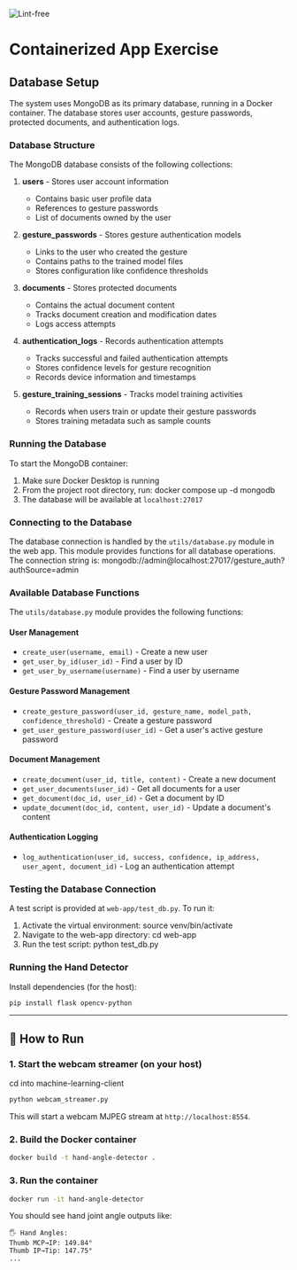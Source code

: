 ![Lint-free](https://github.com/nyu-software-engineering/containerized-app-exercise/actions/workflows/lint.yml/badge.svg)

# Containerized App Exercise

## Database Setup

The system uses MongoDB as its primary database, running in a Docker container. The database stores user accounts, gesture passwords, protected documents, and authentication logs.

### Database Structure

The MongoDB database consists of the following collections:

1. **users** - Stores user account information
   - Contains basic user profile data
   - References to gesture passwords
   - List of documents owned by the user

2. **gesture_passwords** - Stores gesture authentication models
   - Links to the user who created the gesture
   - Contains paths to the trained model files
   - Stores configuration like confidence thresholds

3. **documents** - Stores protected documents
   - Contains the actual document content
   - Tracks document creation and modification dates
   - Logs access attempts

4. **authentication_logs** - Records authentication attempts
   - Tracks successful and failed authentication attempts
   - Stores confidence levels for gesture recognition
   - Records device information and timestamps

5. **gesture_training_sessions** - Tracks model training activities
   - Records when users train or update their gesture passwords
   - Stores training metadata such as sample counts

### Running the Database

To start the MongoDB container:

1. Make sure Docker Desktop is running
2. From the project root directory, run: docker compose up -d mongodb
3. The database will be available at `localhost:27017`

### Connecting to the Database

The database connection is handled by the `utils/database.py` module in the web app. This module provides functions for all database operations. 
The connection string is: mongodb://admin@localhost:27017/gesture_auth?authSource=admin

### Available Database Functions

The `utils/database.py` module provides the following functions:

#### User Management
- `create_user(username, email)` - Create a new user
- `get_user_by_id(user_id)` - Find a user by ID
- `get_user_by_username(username)` - Find a user by username

#### Gesture Password Management
- `create_gesture_password(user_id, gesture_name, model_path, confidence_threshold)` - Create a gesture password
- `get_user_gesture_password(user_id)` - Get a user's active gesture password

#### Document Management
- `create_document(user_id, title, content)` - Create a new document
- `get_user_documents(user_id)` - Get all documents for a user
- `get_document(doc_id, user_id)` - Get a document by ID
- `update_document(doc_id, content, user_id)` - Update a document's content

#### Authentication Logging
- `log_authentication(user_id, success, confidence, ip_address, user_agent, document_id)` - Log an authentication attempt

### Testing the Database Connection

A test script is provided at `web-app/test_db.py`. To run it:

1. Activate the virtual environment: source venv/bin/activate
2. Navigate to the web-app directory: cd web-app
3. Run the test script: python test_db.py

### Running the Hand Detector

Install dependencies (for the host):
```bash
pip install flask opencv-python
```

---

## 🚀 How to Run

### 1. Start the webcam streamer (on your host)

cd into machine-learning-client

```bash
python webcam_streamer.py
```

This will start a webcam MJPEG stream at `http://localhost:8554`.

### 2. Build the Docker container

```bash
docker build -t hand-angle-detector .
```

### 3. Run the container

```bash
docker run -it hand-angle-detector
```

You should see hand joint angle outputs like:

```
🖐️ Hand Angles:
Thumb MCP→IP: 149.84°
Thumb IP→Tip: 147.75°
...
```
